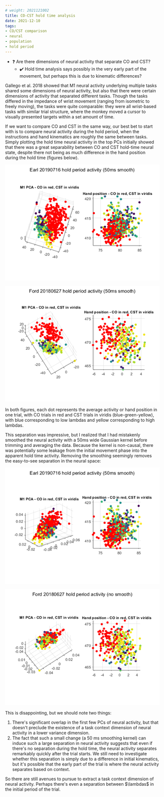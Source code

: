 ```yaml
---
# weight: 2021121002
title: CO-CST hold time analysis
date: 2021-12-10
tags:
- CO/CST comparison
- neural
- population
- hold period
---
```


- :question: Are there dimensions of neural activity that separate CO and CST?
    - :heavy_check_mark: Hold time analysis says possibly in the very early part of the movement, but perhaps this is due to kinematic differences?

Gallego et al. 2018 showed that M1 neural activity underlying multiple tasks shared some dimensions of neural activity, but also that there were certain dimensions of activity that separated different tasks. Though the tasks differed in the impedance of wrist movement (ranging from isometric to freely moving), the tasks were quite comparable: they were all wrist-based tasks with similar trial structure, where the monkey moved a cursor to visually presented targets within a set amount of time.

If we want to compare CO and CST in the same way, our best bet to start with is to compare neural activity during the hold period, when the instructions and hand kinematics are roughly the same between tasks. Simply plotting the hold time neural activity in the top PCs initially showed that there was a great separability between CO and CST hold-time neural state, despite there not being as much difference in the hand position during the hold time (figures below).

![Earl hold time activity, smoothed 50ms](figs/20211207_Earl20190716_holdactivity_smooth50ms.png)

![Ford hold time activity, smoothed 50ms](figs/20211207_Ford20180627_holdactivity_smooth50ms.png)

In both figures, each dot represents the average activity or hand position in one trial, with CO trials in red and CST trials in viridis (blue-green-yellow), with blue corresponding to low lambdas and yellow corresponding to high lambdas.

This separation was impressive, but I realized that I had mistakenly smoothed the neural activity with a 50ms wide Gaussian kernel before trimming and averaging the data. Because the kernel is non-causal, there was potentially some leakage from the initial movement phase into the apparent hold time activity. Removing the smoothing seemingly removes the easy-to-see separation in the neural space:

![Earl hold time activity, no smoothing](figs/20211207_Earl20190716_holdactivity_nosmooth.png)

![Ford hold time activity, no smoothing](figs/20211207_Ford20180627_holdactivity_nosmooth.png)

This is disappointing, but we should note two things:

1) There's significant overlap in the first few PCs of neural activity, but that doesn't preclude the existence of a task context dimension of neural activity in a lower variance dimension.
2) The fact that such a small change (a 50 ms smoothing kernel) can induce such a large separation in neural activity suggests that even if there's no separation during the hold time, the neural activity separates remarkably quickly after the trial starts. We still need to investigate whether this separation is simply due to a difference in initial kinematics, but it's possible that the early part of the trial is where the neural activity separates based on context.

So there are still avenues to pursue to extract a task context dimension of neural activity. Perhaps there's even a separation between $\lambdas$ in the initial period of the trial.
